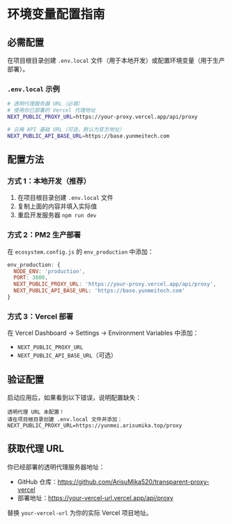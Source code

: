 # 环境变量配置指南

## 必需配置

在项目根目录创建 `.env.local` 文件（用于本地开发）或配置环境变量（用于生产部署）。

### `.env.local` 示例

```bash
# 透明代理服务器 URL（必填）
# 使用你已部署的 Vercel 代理地址
NEXT_PUBLIC_PROXY_URL=https://your-proxy.vercel.app/api/proxy

# 云梅 API 基础 URL（可选，默认为官方地址）
NEXT_PUBLIC_API_BASE_URL=https://base.yunmeitech.com
```

## 配置方法

### 方式 1：本地开发（推荐）

1. 在项目根目录创建 `.env.local` 文件
2. 复制上面的内容并填入实际值
3. 重启开发服务器 `npm run dev`

### 方式 2：PM2 生产部署

在 `ecosystem.config.js` 的 `env_production` 中添加：

```javascript
env_production: {
  NODE_ENV: 'production',
  PORT: 3000,
  NEXT_PUBLIC_PROXY_URL: 'https://your-proxy.vercel.app/api/proxy',
  NEXT_PUBLIC_API_BASE_URL: 'https://base.yunmeitech.com'
}
```

### 方式 3：Vercel 部署

在 Vercel Dashboard → Settings → Environment Variables 中添加：
- `NEXT_PUBLIC_PROXY_URL`
- `NEXT_PUBLIC_API_BASE_URL`（可选）

## 验证配置

启动应用后，如果看到以下错误，说明配置缺失：

```
透明代理 URL 未配置！
请在项目根目录创建 .env.local 文件并添加：
NEXT_PUBLIC_PROXY_URL=https://yunmei.arisumika.top/proxy
```

## 获取代理 URL

你已经部署的透明代理服务器地址：
- GitHub 仓库：https://github.com/ArisuMika520/transparent-proxy-vercel
- 部署地址：https://your-vercel-url.vercel.app/api/proxy

替换 `your-vercel-url` 为你的实际 Vercel 项目地址。


